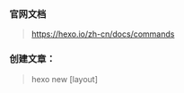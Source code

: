 
### 官网文档
> https://hexo.io/zh-cn/docs/commands

### 创建文章：
> hexo new [layout] <title>

### 支持rsync部署 
`npm install hexo-deployer-rsync --save`


### 本地运行
```bash
hexo g && hexo s
```

### 部署命令
```bash
hexo clean && hexo deploy
# or
hexo g -d 
```
